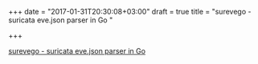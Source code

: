 +++
date = "2017-01-31T20:30:08+03:00"
draft = true
title = "surevego - suricata eve.json parser in Go "

+++

<p><a href="https://t.co/rI29ixnuuL">surevego - suricata eve.json parser in Go </a></p>

